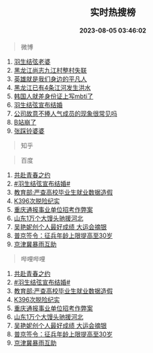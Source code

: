 <div align="center"><h2>实时热搜榜</h2><h4>2023-08-05 03:46:02</h4></div>

> 微博  

1. [羽生结弦老婆](https://s.weibo.com/weibo?q=%23%E7%BE%BD%E7%94%9F%E7%BB%93%E5%BC%A6%E8%80%81%E5%A9%86%23&t=31&band_rank=1&Refer=top)<br />
2. [黑龙江尚志九江村整村失联](https://s.weibo.com/weibo?q=%23%E9%BB%91%E9%BE%99%E6%B1%9F%E5%B0%9A%E5%BF%97%E4%B9%9D%E6%B1%9F%E6%9D%91%E6%95%B4%E6%9D%91%E5%A4%B1%E8%81%94%23&t=31&band_rank=2&Refer=top)<br />
3. [英雄就是我们身边的平凡人](https://s.weibo.com/weibo?q=%23%E8%8B%B1%E9%9B%84%E5%B0%B1%E6%98%AF%E6%88%91%E4%BB%AC%E8%BA%AB%E8%BE%B9%E7%9A%84%E5%B9%B3%E5%87%A1%E4%BA%BA%23&t=31&band_rank=3&Refer=top)<br />
4. [黑龙江已有4条江河发生洪水](https://s.weibo.com/weibo?q=%23%E9%BB%91%E9%BE%99%E6%B1%9F%E5%B7%B2%E6%9C%894%E6%9D%A1%E6%B1%9F%E6%B2%B3%E5%8F%91%E7%94%9F%E6%B4%AA%E6%B0%B4%23&t=31&band_rank=4&Refer=top)<br />
5. [韩国人就差身份证上写mbti了](https://s.weibo.com/weibo?q=%E9%9F%A9%E5%9B%BD%E4%BA%BA%E5%B0%B1%E5%B7%AE%E8%BA%AB%E4%BB%BD%E8%AF%81%E4%B8%8A%E5%86%99mbti%E4%BA%86&t=31&band_rank=5&Refer=top)<br />
6. [羽生结弦宣布结婚](https://s.weibo.com/weibo?q=%23%E7%BE%BD%E7%94%9F%E7%BB%93%E5%BC%A6%E5%AE%A3%E5%B8%83%E7%BB%93%E5%A9%9A%23&t=31&band_rank=6&Refer=top)<br />
7. [公司故意不捧人气成员的现象很常见吗](https://s.weibo.com/weibo?q=%23%E5%85%AC%E5%8F%B8%E6%95%85%E6%84%8F%E4%B8%8D%E6%8D%A7%E4%BA%BA%E6%B0%94%E6%88%90%E5%91%98%E7%9A%84%E7%8E%B0%E8%B1%A1%E5%BE%88%E5%B8%B8%E8%A7%81%E5%90%97%23&t=31&band_rank=7&Refer=top)<br />
8. [B站崩了](https://s.weibo.com/weibo?q=B%E7%AB%99%E5%B4%A9%E4%BA%86&t=31&band_rank=8&Refer=top)<br />
9. [张踩铃婆婆](https://s.weibo.com/weibo?q=%23%E5%BC%A0%E8%B8%A9%E9%93%83%E5%A9%86%E5%A9%86%23&t=31&band_rank=9&Refer=top)<br />

> 知乎  


> 百度  

1. [共赴青春之约](https://www.baidu.com/s?wd=%E5%85%B1%E8%B5%B4%E9%9D%92%E6%98%A5%E4%B9%8B%E7%BA%A6&sa=fyb_news&rsv_dl=fyb_news)<br />
2. [#羽生结弦宣布结婚#](https://www.baidu.com/s?wd=%23%E7%BE%BD%E7%94%9F%E7%BB%93%E5%BC%A6%E5%AE%A3%E5%B8%83%E7%BB%93%E5%A9%9A%23&sa=fyb_news&rsv_dl=fyb_news)<br />
3. [教育部:严查高校毕业生就业数据造假](https://www.baidu.com/s?wd=%E6%95%99%E8%82%B2%E9%83%A8%3A%E4%B8%A5%E6%9F%A5%E9%AB%98%E6%A0%A1%E6%AF%95%E4%B8%9A%E7%94%9F%E5%B0%B1%E4%B8%9A%E6%95%B0%E6%8D%AE%E9%80%A0%E5%81%87&sa=fyb_news&rsv_dl=fyb_news)<br />
4. [K396次脱险纪实](https://www.baidu.com/s?wd=K396%E6%AC%A1%E8%84%B1%E9%99%A9%E7%BA%AA%E5%AE%9E&sa=fyb_news&rsv_dl=fyb_news)<br />
5. [重庆通报事业单位招考作弊案](https://www.baidu.com/s?wd=%E9%87%8D%E5%BA%86%E9%80%9A%E6%8A%A5%E4%BA%8B%E4%B8%9A%E5%8D%95%E4%BD%8D%E6%8B%9B%E8%80%83%E4%BD%9C%E5%BC%8A%E6%A1%88&sa=fyb_news&rsv_dl=fyb_news)<br />
6. [山东1万个大馒头驰援河北](https://www.baidu.com/s?wd=%E5%B1%B1%E4%B8%9C1%E4%B8%87%E4%B8%AA%E5%A4%A7%E9%A6%92%E5%A4%B4%E9%A9%B0%E6%8F%B4%E6%B2%B3%E5%8C%97&sa=fyb_news&rsv_dl=fyb_news)<br />
7. [吴艳妮创个人最好成绩 大运会摘银](https://www.baidu.com/s?wd=%E5%90%B4%E8%89%B3%E5%A6%AE%E5%88%9B%E4%B8%AA%E4%BA%BA%E6%9C%80%E5%A5%BD%E6%88%90%E7%BB%A9+%E5%A4%A7%E8%BF%90%E4%BC%9A%E6%91%98%E9%93%B6&sa=fyb_news&rsv_dl=fyb_news)<br />
8. [普京签令：征兵年龄上限提高至30岁](https://www.baidu.com/s?wd=%E6%99%AE%E4%BA%AC%E7%AD%BE%E4%BB%A4%EF%BC%9A%E5%BE%81%E5%85%B5%E5%B9%B4%E9%BE%84%E4%B8%8A%E9%99%90%E6%8F%90%E9%AB%98%E8%87%B330%E5%B2%81&sa=fyb_news&rsv_dl=fyb_news)<br />
9. [京津冀暴雨互助](https://www.baidu.com/s?wd=%E4%BA%AC%E6%B4%A5%E5%86%80%E6%9A%B4%E9%9B%A8%E4%BA%92%E5%8A%A9&sa=fyb_news&rsv_dl=fyb_news)<br />

> 哔哩哔哩  

1. [共赴青春之约](https://www.baidu.com/s?wd=%E5%85%B1%E8%B5%B4%E9%9D%92%E6%98%A5%E4%B9%8B%E7%BA%A6&sa=fyb_news&rsv_dl=fyb_news)<br />
2. [#羽生结弦宣布结婚#](https://www.baidu.com/s?wd=%23%E7%BE%BD%E7%94%9F%E7%BB%93%E5%BC%A6%E5%AE%A3%E5%B8%83%E7%BB%93%E5%A9%9A%23&sa=fyb_news&rsv_dl=fyb_news)<br />
3. [教育部:严查高校毕业生就业数据造假](https://www.baidu.com/s?wd=%E6%95%99%E8%82%B2%E9%83%A8%3A%E4%B8%A5%E6%9F%A5%E9%AB%98%E6%A0%A1%E6%AF%95%E4%B8%9A%E7%94%9F%E5%B0%B1%E4%B8%9A%E6%95%B0%E6%8D%AE%E9%80%A0%E5%81%87&sa=fyb_news&rsv_dl=fyb_news)<br />
4. [K396次脱险纪实](https://www.baidu.com/s?wd=K396%E6%AC%A1%E8%84%B1%E9%99%A9%E7%BA%AA%E5%AE%9E&sa=fyb_news&rsv_dl=fyb_news)<br />
5. [重庆通报事业单位招考作弊案](https://www.baidu.com/s?wd=%E9%87%8D%E5%BA%86%E9%80%9A%E6%8A%A5%E4%BA%8B%E4%B8%9A%E5%8D%95%E4%BD%8D%E6%8B%9B%E8%80%83%E4%BD%9C%E5%BC%8A%E6%A1%88&sa=fyb_news&rsv_dl=fyb_news)<br />
6. [山东1万个大馒头驰援河北](https://www.baidu.com/s?wd=%E5%B1%B1%E4%B8%9C1%E4%B8%87%E4%B8%AA%E5%A4%A7%E9%A6%92%E5%A4%B4%E9%A9%B0%E6%8F%B4%E6%B2%B3%E5%8C%97&sa=fyb_news&rsv_dl=fyb_news)<br />
7. [吴艳妮创个人最好成绩 大运会摘银](https://www.baidu.com/s?wd=%E5%90%B4%E8%89%B3%E5%A6%AE%E5%88%9B%E4%B8%AA%E4%BA%BA%E6%9C%80%E5%A5%BD%E6%88%90%E7%BB%A9+%E5%A4%A7%E8%BF%90%E4%BC%9A%E6%91%98%E9%93%B6&sa=fyb_news&rsv_dl=fyb_news)<br />
8. [普京签令：征兵年龄上限提高至30岁](https://www.baidu.com/s?wd=%E6%99%AE%E4%BA%AC%E7%AD%BE%E4%BB%A4%EF%BC%9A%E5%BE%81%E5%85%B5%E5%B9%B4%E9%BE%84%E4%B8%8A%E9%99%90%E6%8F%90%E9%AB%98%E8%87%B330%E5%B2%81&sa=fyb_news&rsv_dl=fyb_news)<br />
9. [京津冀暴雨互助](https://www.baidu.com/s?wd=%E4%BA%AC%E6%B4%A5%E5%86%80%E6%9A%B4%E9%9B%A8%E4%BA%92%E5%8A%A9&sa=fyb_news&rsv_dl=fyb_news)<br />
